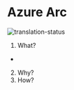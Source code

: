 # Azure Arc
![translation-status](https://img.shields.io/badge/Status-dropped-red)

1. What?
- 
2. Why?
3. How?